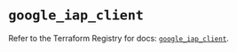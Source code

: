 # `google_iap_client`

Refer to the Terraform Registry for docs: [`google_iap_client`](https://registry.terraform.io/providers/hashicorp/google-beta/6.44.0/docs/resources/google_iap_client).
